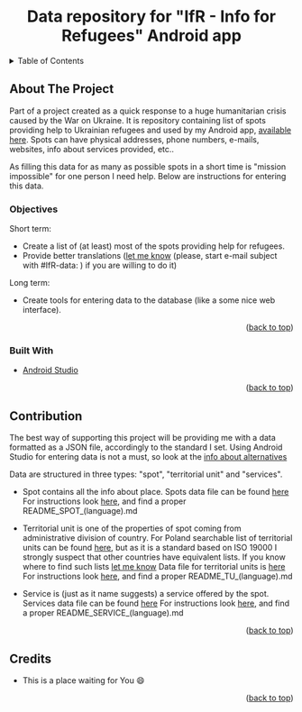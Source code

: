 <h1 align="center">Data repository for "IfR - Info for Refugees" Android app</h1>

<!-- TABLE OF CONTENTS -->
<details>
  <summary>Table of Contents</summary>
  <ol>
    <li><a href="#about-the-project">About The Project</a></li>
    <li><a href="#objectives">Objectives</a></li>
    <li><a href="#built-with">Built With</a></li>
    <li><a href="#contribution">Contribution</a></li>
    <li><a href="#credits">Credits</a></li>
  </ol>
</details>

<!-- ABOUT THE PROJECT -->

## About The Project

Part of a project created as a quick response to a huge humanitarian crisis caused by the War on Ukraine.
It is repository containing list of spots providing help to Ukrainian refugees and used by my Android app, [available here](https://play.google.com/store/apps/details?id=eu.adamgiergun.infoforukrainianrefugees). 
Spots can have physical addresses, phone numbers, e-mails, websites, info about services provided, etc..

 As filling this data for as many as possible spots in a short time is "mission impossible" for one person I need help.
Below are instructions for entering this data.

### Objectives

Short term:
* Create a list of (at least) most of the spots providing help for refugees.
* Provide better translations ([let me know](mailto:adam.giergun@gmail.com) (please, start e-mail subject with #IfR-data: ) if you are willing to do it)

Long term: 
* Create tools for entering data to the database (like a some nice web interface).

<p align="right">(<a href="#top">back to top</a>)</p>

### Built With

* [Android Studio](https://developer.android.com/studio)

<p align="right">(<a href="#top">back to top</a>)</p>

<!-- CONTRIBUTION -->

## Contribution

The best way of supporting this project will be providing me with a data formatted as a JSON file, accordingly to the standard I set.
Using Android Studio for entering data is not a must, so look at the [info about alternatives](https://github.com/AdamGiergun/IfR-data/issues/1)

Data are structured in three types: "spot", "territorial unit" and "services".

* Spot contains all the info about place.
  Spots data file can be found [here](https://github.com/AdamGiergun/IfR-data/blob/main/data/spots.json)
  For instructions look [here](https://github.com/AdamGiergun/IfR-data/blob/main/data/), and find a proper README_SPOT_(language).md
  
* Territorial unit is one of the properties of spot coming from administrative division of country.
  For Poland searchable list of territorial units can be found [here](https://eteryt.stat.gov.pl/eTeryt/rejestr_teryt/udostepnianie_danych/baza_teryt/uzytkownicy_indywidualni/wyszukiwanie/wyszukiwanie.aspx?contrast=default),
  but as it is a standard based on ISO 19000 I strongly suspect that other countries have equivalent lists. 
  If you know where to find such lists [let me know](https://github.com/AdamGiergun/IfR-data/issues/2)
  Data file for territorial units is [here](https://github.com/AdamGiergun/IfR-data/blob/main/data/territorialUnits.json)
  For instructions look [here](https://github.com/AdamGiergun/IfR-data/blob/main/data/), and find a proper README_TU_(language).md
  
* Service is (just as it name suggests) a service offered by the spot.
  Services data file can be found [here](https://github.com/AdamGiergun/IfR-data/blob/main/data/services.json)
  For instructions look [here](https://github.com/AdamGiergun/IfR-data/blob/main/data/), and find a proper README_SERVICE_(language).md
  
<p align="right">(<a href="#top">back to top</a>)</p>

<!-- ACKNOWLEDGMENTS -->

## Credits

* This is a place waiting for You :smile:

<p align="right">(<a href="#top">back to top</a>)</p>
